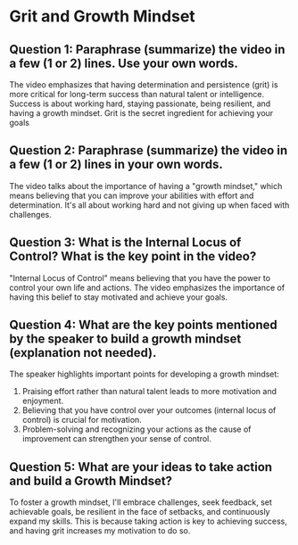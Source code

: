 # Grit and Growth Mindset

## Question 1: Paraphrase (summarize) the video in a few (1 or 2) lines. Use your own words.
The video emphasizes that having determination and persistence (grit) is more critical for long-term success than natural talent or intelligence. Success is about working hard, staying passionate, being resilient, and having a growth mindset. Grit is the secret ingredient for achieving your goals

## Question 2: Paraphrase (summarize) the video in a few (1 or 2) lines in your own words.
The video talks about the importance of having a "growth mindset," which means believing that you can improve your abilities with effort and determination. It's all about working hard and not giving up when faced with challenges.

## Question 3: What is the Internal Locus of Control? What is the key point in the video?
"Internal Locus of Control" means believing that you have the power to control your own life and actions. The video emphasizes the importance of having this belief to stay motivated and achieve your goals.

## Question 4: What are the key points mentioned by the speaker to build a growth mindset (explanation not needed).

The speaker highlights important points for developing a growth mindset:

1. Praising effort rather than natural talent leads to more motivation and enjoyment.
2. Believing that you have control over your outcomes (internal locus of control) is crucial for motivation.
3. Problem-solving and recognizing your actions as the cause of improvement can strengthen your sense of control.

## Question 5: What are your ideas to take action and build a Growth Mindset?

 To foster a growth mindset, I'll embrace challenges, seek feedback, set achievable goals, be resilient in the face of setbacks, and continuously expand my skills. This is because taking action is key to achieving success, and having grit increases my motivation to do so.
